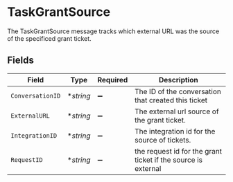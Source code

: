 # TaskGrantSource

The TaskGrantSource message tracks which external URL was the source of the specificed grant ticket.


## Fields

| Field                                                         | Type                                                          | Required                                                      | Description                                                   |
| ------------------------------------------------------------- | ------------------------------------------------------------- | ------------------------------------------------------------- | ------------------------------------------------------------- |
| `ConversationID`                                              | **string*                                                     | :heavy_minus_sign:                                            | The ID of the conversation that created this ticket           |
| `ExternalURL`                                                 | **string*                                                     | :heavy_minus_sign:                                            | The external url source of the grant ticket.                  |
| `IntegrationID`                                               | **string*                                                     | :heavy_minus_sign:                                            | The integration id for the source of tickets.                 |
| `RequestID`                                                   | **string*                                                     | :heavy_minus_sign:                                            | the request id for the grant ticket if the source is external |